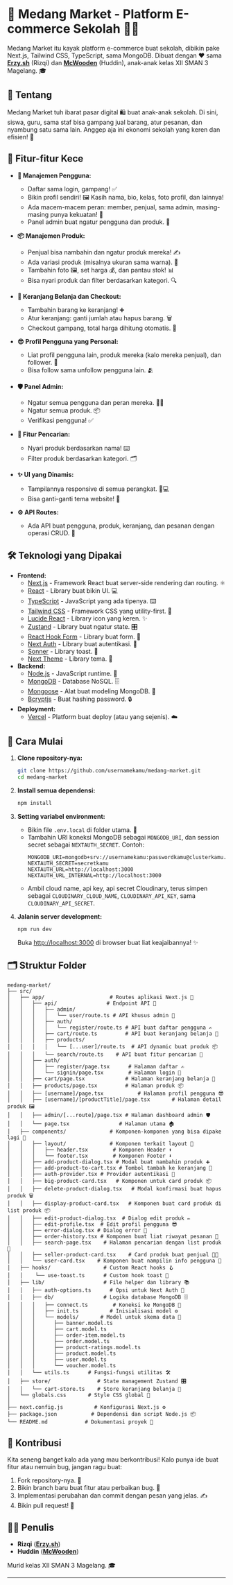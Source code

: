 # 🏫 Medang Market - Platform E-commerce Sekolah 🛒✨

Medang Market itu kayak platform e-commerce buat sekolah, dibikin pake Next.js, Tailwind CSS, TypeScript, sama MongoDB. Dibuat dengan ❤️ sama **[Erzy.sh](https://github.com/Rilaptra)** (Rizqi) dan **[McWooden](https://github.com/McWooden)** (Huddin), anak-anak kelas XII SMAN 3 Magelang. 🎓

## 📝 Tentang

Medang Market tuh ibarat pasar digital 🛍️ buat anak-anak sekolah. Di sini, siswa, guru, sama staf bisa gampang jual barang, atur pesanan, dan nyambung satu sama lain. Anggep aja ini ekonomi sekolah yang keren dan efisien! 🚀

## 🌟 Fitur-fitur Kece

- **👤 Manajemen Pengguna:**

  - Daftar sama login, gampang! ✅
  - Bikin profil sendiri! 🖼️ Kasih nama, bio, kelas, foto profil, dan lainnya!
  - Ada macem-macem peran: member, penjual, sama admin, masing-masing punya kekuatan! 💪
  - Panel admin buat ngatur pengguna dan produk. 👮

- **📦 Manajemen Produk:**

  - Penjual bisa nambahin dan ngatur produk mereka! ✍️
  - Ada variasi produk (misalnya ukuran sama warna). 🌈
  - Tambahin foto 🖼️, set harga 💰, dan pantau stok! 📊
  - Bisa nyari produk dan filter berdasarkan kategori. 🔍

- **🛒 Keranjang Belanja dan Checkout:**

  - Tambahin barang ke keranjang! ➕
  - Atur keranjang: ganti jumlah atau hapus barang. 🗑️
  - Checkout gampang, total harga dihitung otomatis. 🧾

- **😎 Profil Pengguna yang Personal:**

  - Liat profil pengguna lain, produk mereka (kalo mereka penjual), dan follower. 👀
  - Bisa follow sama unfollow pengguna lain. 🫂

- **🛡️ Panel Admin:**

  - Ngatur semua pengguna dan peran mereka. 🧑‍💼
  - Ngatur semua produk. 📦
  - Verifikasi pengguna! ✅

- **🔎 Fitur Pencarian:**

  - Nyari produk berdasarkan nama! ⌨️
  - Filter produk berdasarkan kategori. 🗂️

- **✨ UI yang Dinamis:**

  - Tampilannya responsive di semua perangkat. 📱💻
  - Bisa ganti-ganti tema website! 🎨

- **⚙️ API Routes:**
  - Ada API buat pengguna, produk, keranjang, dan pesanan dengan operasi CRUD. 🚀

## 🛠️ Teknologi yang Dipakai

- **Frontend:**
  - [Next.js](https://nextjs.org/) - Framework React buat server-side rendering dan routing. ⚛️
  - [React](https://reactjs.org/) - Library buat bikin UI. 💻
  - [TypeScript](https://www.typescriptlang.org/) - JavaScript yang ada tipenya. ⌨️
  - [Tailwind CSS](https://tailwindcss.com/) - Framework CSS yang utility-first. 🎨
  - [Lucide React](https://lucide.dev/) - Library icon yang keren. ✨
  - [Zustand](https://zustand-demo.pmnd.rs/) - Library buat ngatur state. 🎛️
  - [React Hook Form](https://react-hook-form.com/) - Library buat form. 📝
  - [Next Auth](https://next-auth.js.org/) - Library buat autentikasi. 🔑
  - [Sonner](https://sonner.emilkowalski.com/) - Library toast. 🍞
  - [Next Theme](https://www.npmjs.com/package/next-theme) - Library tema. 🎨
- **Backend:**
  - [Node.js](https://nodejs.org/en) - JavaScript runtime. 🚀
  - [MongoDB](https://www.mongodb.com/) - Database NoSQL. 🗄️
  - [Mongoose](https://mongoosejs.com/) - Alat buat modeling MongoDB. 🧰
  - [Bcryptjs](https://www.npmjs.com/package/bcryptjs) - Buat hashing password. 🔒
- **Deployment:**
  - [Vercel](https://vercel.com/) - Platform buat deploy (atau yang sejenis). ☁️

## 🚀 Cara Mulai

1. **Clone repository-nya:**

   ```bash
   git clone https://github.com/usernamekamu/medang-market.git
   cd medang-market
   ```

2. **Install semua dependensi:**

   ```bash
   npm install
   ```

3. **Setting variabel environment:**

   - Bikin file `.env.local` di folder utama. 📂
   - Tambahin URI koneksi MongoDB sebagai `MONGODB_URI`, dan session secret sebagai `NEXTAUTH_SECRET`. Contoh:
     ```env
     MONGODB_URI=mongodb+srv://usernamekamu:passwordkamu@clusterkamu.mongodb.net/namadatabasemu
     NEXTAUTH_SECRET=secretkamu
     NEXTAUTH_URL=http://localhost:3000
     NEXTAUTH_URL_INTERNAL=http://localhost:3000
     ```
   - Ambil cloud name, api key, api secret Cloudinary, terus simpen sebagai `CLOUDINARY_CLOUD_NAME`, `CLOUDINARY_API_KEY`, sama `CLOUDINARY_API_SECRET`.

4. **Jalanin server development:**

   ```bash
   npm run dev
   ```

   Buka [http://localhost:3000](http://localhost:3000) di browser buat liat keajaibannya! ✨

## 🗂️ Struktur Folder

```
medang-market/
├── src/
│   ├── app/                     # Routes aplikasi Next.js 🧭
│   │   ├── api/                # Endpoint API 📡
│   │   │   ├── admin/
│   │   │   │   └── user/route.ts # API khusus admin 👮
│   │   │   ├── auth/
│   │   │   │   └── register/route.ts # API buat daftar pengguna ✍️
│   │   │   ├── cart/route.ts         # API buat keranjang belanja 🛒
│   │   │   ├── products/
│   │   │   │   └── [...user]/route.ts  # API dynamic buat produk 📦
│   │   │   └── search/route.ts    # API buat fitur pencarian 🔎
│   │   ├── auth/
│   │   │   ├── register/page.tsx      # Halaman daftar ✍️
│   │   │   └── signin/page.tsx        # Halaman login 🔑
│   │   ├── cart/page.tsx             # Halaman keranjang belanja 🛒
│   │   ├── products/page.tsx         # Halaman produk 📦
│   │   ├── [username]/page.tsx           # Halaman profil pengguna 😎
│   │   ├── [username]/[productTitle]/page.tsx       # Halaman detail produk 🖼️
│   │   ├── admin/[...route]/page.tsx # Halaman dashboard admin 🛡️
│   │   └── page.tsx                # Halaman utama 🏠
│   ├── components/              # Komponen-komponen yang bisa dipake lagi 🧩
│   │   ├── layout/              # Komponen terkait layout 📐
│   │   │   ├── header.tsx        # Komponen Header ⬆️
│   │   │   └── footer.tsx        # Komponen Footer ⬇️
│   │   ├── add-product-dialog.tsx # Modal buat nambahin produk ➕
│   │   ├── add-product-to-cart.tsx # Tombol tambah ke keranjang 🛒
│   │   ├── auth-provider.tsx # Provider autentikasi 🔑
│   │   ├── big-product-card.tsx   # Komponen untuk card produk 📦
│   │   ├── delete-product-dialog.tsx   # Modal konfirmasi buat hapus produk 🗑️
│   │   ├── display-product-card.tsx   # Komponen buat card produk di list produk 📦
│   │   ├── edit-product-dialog.tsx  # Dialog edit produk ✏️
│   │   ├── edit-profile.tsx  # Edit profil pengguna 😎
│   │   ├── error-dialog.tsx # Dialog error 🚨
│   │   ├── order-history.tsx # Komponen buat liat riwayat pesanan 🧾
│   │   ├── search-page.tsx    # Halaman pencarian dengan list produk 🔎
│   │   ├── seller-product-card.tsx    # Card produk buat penjual 🧑‍💼
│   │   └── user-card.tsx    # Komponen buat nampilin info pengguna 👤
│   ├── hooks/                 # Custom React hooks 🪝
│   │    └── use-toast.ts      # Custom hook toast 🍞
│   ├── lib/                   # File helper dan library 📚
│   │   ├── auth-options.ts      # Opsi untuk Next Auth 🔑
│   │   ├── db/                # Logika database MongoDB 🗄️
│   │   │   ├── connect.ts        # Koneksi ke MongoDB 🔌
│   │   │   ├── init.ts          # Inisialisasi model ⚙️
│   │   │   └── models/       # Model untuk skema data 📝
│   │   │      ├── banner.model.ts
│   │   │      ├── cart.model.ts
│   │   │      ├── order-item.model.ts
│   │   │      ├── order.model.ts
│   │   │      ├── product-ratings.model.ts
│   │   │      ├── product.model.ts
│   │   │      ├── user.model.ts
│   │   │      └── voucher.model.ts
│   │   └── utils.ts      # Fungsi-fungsi utilitas 🛠️
│   ├── store/               # State management Zustand 🎛️
│   │   └── cart-store.ts    # Store keranjang belanja 🛒
│   └── globals.css       # Style CSS global 🎨
│
├── next.config.js          # Konfigurasi Next.js ⚙️
├── package.json           # Dependensi dan script Node.js 📦
└── README.md            # Dokumentasi proyek 📜
```

## 🤝 Kontribusi

Kita seneng banget kalo ada yang mau berkontribusi! Kalo punya ide buat fitur atau nemuin bug, jangan ragu buat:

1. Fork repository-nya. 🍴
2. Bikin branch baru buat fitur atau perbaikan bug. 🌿
3. Implementasi perubahan dan commit dengan pesan yang jelas. ✍️
4. Bikin pull request! 🚀

## 🧑‍🎓 Penulis

- **Rizqi** (**[Erzy.sh](https://github.com/Rilaptra)**)
- **Huddin** (**[McWooden](https://github.com/McWooden)**)

Murid kelas XII SMAN 3 Magelang. 🎓

---
